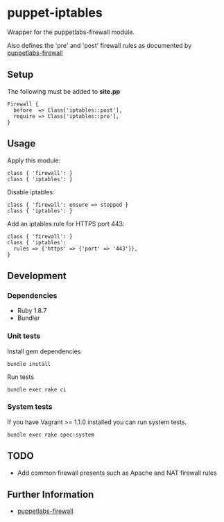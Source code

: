 # puppet-iptables

Wrapper for the puppetlabs-firewall module.

Also defines the 'pre' and 'post' firewall rules as documented by [puppetlabs-firewall](https://github.com/puppetlabs/puppetlabs-firewall)

## Setup

The following must be added to **site.pp**

    Firewall {
      before  => Class['iptables::post'],
      require => Class['iptables::pre'],
    }

## Usage

Apply this module:

    class { 'firewall': }
    class { 'iptables': }

Disable iptables:

    class { 'firewall': ensure => stopped }
    class { 'iptables': }

Add an iptables rule for HTTPS port 443:

    class { 'firewall': }
    class { 'iptables':
      rules => {'https' => {'port' => '443'}},
    }

## Development

### Dependencies

* Ruby 1.8.7
* Bundler

### Unit tests

Install gem dependencies

    bundle install

Run tests

    bundle exec rake ci

### System tests

If you have Vagrant >= 1.1.0 installed you can run system tests.

    bundle exec rake spec:system

## TODO

* Add common firewall presents such as Apache and NAT firewall rules

## Further Information

* [puppetlabs-firewall](https://github.com/puppetlabs/puppetlabs-firewall)
